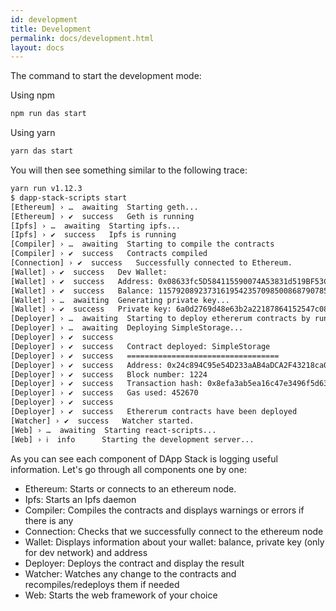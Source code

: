 ```yaml
---
id: development
title: Development
permalink: docs/development.html
layout: docs
---
```


The command to start the development mode:

Using npm
```bash
npm run das start
```

Using yarn
```bash
yarn das start
```

You will then see something similar to the following trace:

```bash
yarn run v1.12.3
$ dapp-stack-scripts start
[Ethereum] › …  awaiting  Starting geth...
[Ethereum] › ✔  success   Geth is running
[Ipfs] › …  awaiting  Starting ipfs...
[Ipfs] › ✔  success   Ipfs is running
[Compiler] › …  awaiting  Starting to compile the contracts
[Compiler] › ✔  success   Contracts compiled
[Connection] › ✔  success   Successfully connected to Ethereum.
[Wallet] › ✔  success   Dev Wallet:
[Wallet] › ✔  success   Address: 0x08633fc5D584115590074A53831d519BF53CA17e
[Wallet] › ✔  success   Balance: 115792089237316195423570985008687907853269984665640564039457.584007913129639927 Eth
[Wallet] › …  awaiting  Generating private key...
[Wallet] › ✔  success   Private key: 6a0d2769d48e63b2a22187864152547c083bfc2a5697e558b780e9bf8c464fea
[Deployer] › …  awaiting  Starting to deploy ethererum contracts by running migrate...
[Deployer] › …  awaiting  Deploying SimpleStorage...
[Deployer] › ✔  success   
[Deployer] › ✔  success   Contract deployed: SimpleStorage
[Deployer] › ✔  success   ==================================
[Deployer] › ✔  success   Address: 0x24c894C95e54D233aAB4aDCA2F43218ca02F353c
[Deployer] › ✔  success   Block number: 1224
[Deployer] › ✔  success   Transaction hash: 0x8efa3ab5ea16c47e3496f5d6308b7a6d69bafaded2d7aa87c11af1f6553b8d65
[Deployer] › ✔  success   Gas used: 452670
[Deployer] › ✔  success   
[Deployer] › ✔  success   Ethererum contracts have been deployed
[Watcher] › ✔  success   Watcher started.
[Web] › …  awaiting  Starting react-scripts...
[Web] › ℹ  info      Starting the development server...
```

As you can see each component of DApp Stack is logging useful information.
Let's go through all components one by one:

* Ethereum: Starts or connects to an ethereum node.
* Ipfs: Starts an Ipfs daemon
* Compiler: Compiles the contracts and displays warnings or errors if there is any
* Connection: Checks that we successfully connect to the ethereum node
* Wallet: Displays information about your wallet: balance, private key (only for dev network) and address
* Deployer: Deploys the contract and display the result
* Watcher: Watches any change to the contracts and recompiles/redeploys them if needed
* Web: Starts the web framework of your choice
